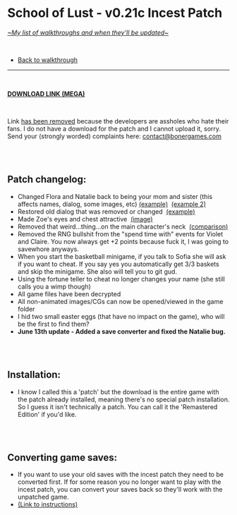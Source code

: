 # School of Lust - v0.21c Incest Patch
[*\~My list of walkthroughs and when they'll be updated\~*](https://www.patreon.com/maimlain)

<br>

- [Back to walkthrough](https://github.com/maim-lain/schooloflust/blob/master/walkthrough.md)  
 
---

<br>

[**DOWNLOAD LINK (MEGA)**](https://i.lensdump.com/i/8Xp6ub.jpg)  

<br>

Link [has been removed](https://github.com/github/dmca/blob/master/2018/2018-07-09-LawinaEntertainment.md) because the developers are assholes who hate their fans. I do not have a download for the patch and I cannot upload it, sorry. Send your (strongly worded) complaints here: contact@bonergames.com

<br>
<br>

## Patch changelog:
- Changed Flora and Natalie back to being your mom and sister (this affects names, dialog, some images, etc) [(example)](https://i.lensdump.com/i/8voMRM.png) &nbsp;[(example 2)](https://i.lensdump.com/i/8voneq.png)
- Restored old dialog that was removed or changed &nbsp;[(example)](https://i.lensdump.com/i/8vovyA.png)
- Made Zoe's eyes and chest attractive &nbsp;[(image)](https://i.lensdump.com/i/8voeJD.png)
- Removed that weird...thing...on the main character's neck &nbsp;[(comparison)](https://i.lensdump.com/i/8voS80.png)
- Removed the RNG bullshit from the "spend time with" events for Violet and Claire. You now always get +2 points because fuck it, I was going to savewhore anyways.
- When you start the basketball minigame, if you talk to Sofia she will ask if you want to cheat. If you say yes you automatically get 3/3 baskets and skip the minigame. She also will tell you to git gud.
- Using the fortune teller to cheat no longer changes your name (she still calls you a wimp though)
- All game files have been decrypted
- All non-animated images/CGs can now be opened/viewed in the game folder
- I hid two small easter eggs (that have no impact on the game), who will be the first to find them?
- **June 13th update - Added a save converter and fixed the Natalie bug.**

<br>
<br>

## Installation:
- I know I called this a 'patch' but the download is the entire game with the patch already installed, meaning there's no special patch installation. So I guess it isn't technically a patch. You can call it the 'Remastered Edition' if you'd like.

<br>
<br>

## Converting game saves:
- If you want to use your old saves with the incest patch they need to be converted first. If for some reason you no longer want to play with the incest patch, you can convert your saves back so they'll work with the unpatched game.
- [(Link to instructions)](https://github.com/maim-lain/schooloflust/blob/master/convertsaves.md)

